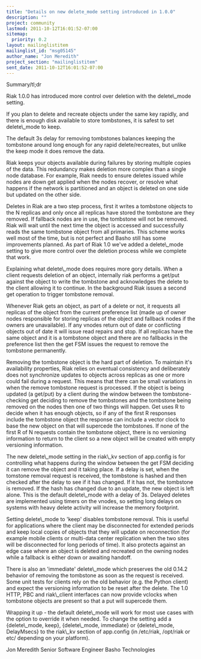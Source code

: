 ```yaml
---
title: "Details on new delete_mode setting introduced in 1.0.0"
description: ""
project: community
lastmod: 2011-10-12T16:01:52-07:00
sitemap:
  priority: 0.2
layout: mailinglistitem
mailinglist_id: "msg05145"
author_name: "Jon Meredith"
project_section: "mailinglistitem"
sent_date: 2011-10-12T16:01:52-07:00
---
```



Summary/tl;dr

 Riak 1.0.0 has introduced more control over deletion with the delete\\_mode
setting.

 If you plan to delete and recreate objects under the same key rapidly, and
there is enough disk available to store tombstones, it is safest to set
delete\\_mode to keep.

 The default 3s delay for removing tombstones balances keeping the
tombstone around long enough for any rapid delete/recreates, but unlike the
keep mode it does remove the data.


Riak keeps your objects available during failures by storing multiple copies
of the data. This redundancy makes deletion more complex than a single node
database. For example, Riak needs to ensure deletes issued while nodes are
down get applied when the nodes recover, or resolve what happens if the
network is partitioned and an object is deleted on one side but updated on
the other side.

Deletes in Riak are a two step process, first it writes a tombstone objects
to the N replicas and only once all replicas have stored the tombstone are
they removed. If fallback nodes are in use, the tombstone will not be
removed. Riak will wait until the next time the object is accessed and
successfully reads the same tombstone object from all primaries. This
scheme works well most of the time, but is not perfect and Basho still has
some improvements planned. As part of Riak 1.0 we've added a delete\\_mode
setting to give more control over the deletion process while we complete
that work.

Explaining what delete\\_mode does requires more gory details. When a client
requests deletion of an object, internally riak performs a get/put against
the object to write the tombstone and acknowledges the delete to the client
allowing it to continue. In the background Riak issues a second get
operation to trigger tombstone removal.

Whenever Riak gets an object, as part of a delete or not, it requests all
replicas of the object from the current preference list (made up of owner
nodes responsible for storing replicas of the object and fallback nodes if
the owners are unavailable). If any vnodes return out of date or
conflicting objects out of date it will issue read repairs and stop. If all
replicas have the same object and it is a tombstone object and there are no
fallbacks in the preference list then the get FSM issues the request to
remove the tombstone permanently.

Removing the tombstone object is the hard part of deletion. To maintain
it's availability properties, Riak relies on eventual consistency and
deliberately does not synchronize updates to objects across replicas as one
or more could fail during a request. This means that there can be small
variations in when the remove tombstone request is processed. If the object
is being updated (a get/put) by a client during the window between the
tombstone-checking get deciding to remove the tombstones and the tombstone
being removed on the nodes then one of two things will happen. Get uses R
to decide when it has enough objects, so if any of the first R responses
include the tombstone object the response can include a vector clock to base
the new object on that will supercede the tombstones. If none of the first
R of N requests contain the tombstone object, there is no versioning
information to return to the client so a new object will be created with
empty versioning information.

The new delete\\_mode setting in the riak\\_kv section of app.config is for
controlling what happens during the window between the get FSM deciding it
can remove the object and it taking place. If a delay is set, when the
tomstone removal request is received, the tombstone is hashed and then
checked after the delay to see if it has changed. If it has not, the
tombstone is removed. If the hash has changed due to an update, the new
object is left alone. This is the default delete\\_mode with a delay of 3s.
 Delayed deletes are implemented using timers on the vnodes, so setting long
delays on systems with heavy delete activity will increase the memory
footprint.

Setting delete\\_mode to 'keep' disables tombstone removal. This is useful
for applications where the client may be disconnected for extended periods
and keep local copies of objects that they will update on reconnection (for
example mobile clients or multi-data center replication when the two sites
will be disconnected for long periods of time). It also protects against an
edge case where an object is deleted and recreated on the owning nodes while
a fallback is either down or awaiting handoff.

There is also an 'immediate' delete\\_mode which preserves the old 0.14.2
behavior of removing the tombstone as soon as the request is received. Some
unit tests for clients rely on the old behavior (e.g. the Python client) and
expect the versioning information to be reset after the delete. The 1.0
HTTP, PBC and riak\\_client interfaces can now provide vclocks when tombstone
objects are present so that a put will supercede them.

Wrapping it up - the default delete\\_mode will work for most use cases with
the option to override it when needed. To
change the setting add a {delete\\_mode, keep}, {delete\\_mode, immediate} or
{delete\\_mode, DelayMsecs} to the riak\\_kv section of app.config (in
/etc/riak, /opt/riak or etc/ depending on your platform).


Jon Meredith
Senior Software Engineer
Basho Technologies
